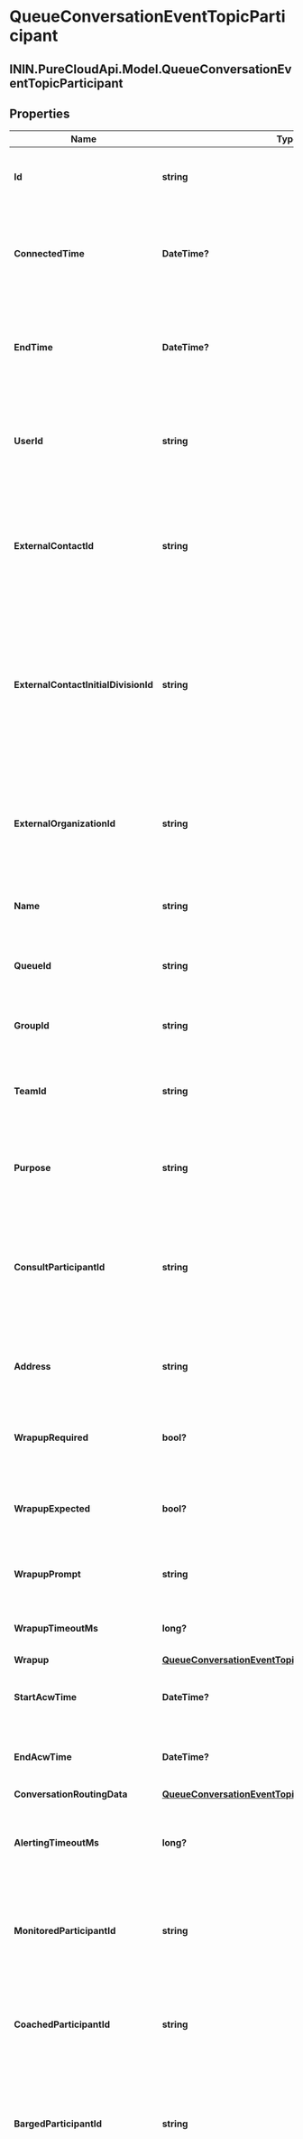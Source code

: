 # QueueConversationEventTopicParticipant

## ININ.PureCloudApi.Model.QueueConversationEventTopicParticipant

## Properties

|Name | Type | Description | Notes|
|------------ | ------------- | ------------- | -------------|
| **Id** | **string** | A globally unique identifier for this conversation. | [optional] |
| **ConnectedTime** | **DateTime?** | The timestamp when this participant was connected to the conversation in the provider clock. | [optional] |
| **EndTime** | **DateTime?** | The timestamp when this participant disconnected from the conversation in the provider clock. | [optional] |
| **UserId** | **string** | If this participant represents a user, then this will be the globally unique identifier for the user. | [optional] |
| **ExternalContactId** | **string** | If this participant represents an external contact, then this will be the globally unique identifier for the external contact. | [optional] |
| **ExternalContactInitialDivisionId** | **string** | If this participant represents an external contact, then this will be the initial division for the external contact. This value will not be updated if the external contact is reassigned. | [optional] |
| **ExternalOrganizationId** | **string** | If this participant represents an external org, then this will be the globally unique identifier for the external org. | [optional] |
| **Name** | **string** | A human readable name identifying the participant. | [optional] |
| **QueueId** | **string** | If present, the queue id that the communication channel came in on. | [optional] |
| **GroupId** | **string** | If present, the group id that the participant represents. | [optional] |
| **TeamId** | **string** | The team id that this participant is a member of when added to the conversation. | [optional] |
| **Purpose** | **string** | A well known string that specifies the purpose or type of this participant. | [optional] |
| **ConsultParticipantId** | **string** | If this participant is part of a consult transfer, then this will be the participant id of the participant being transferred. | [optional] |
| **Address** | **string** | The address for the this participant. For a phone call this will be the ANI. | [optional] |
| **WrapupRequired** | **bool?** | True iff this participant is required to enter wrapup for this conversation. | [optional] |
| **WrapupExpected** | **bool?** | True when a participant is expected to enter a wrapup code once the call connects. | [optional] |
| **WrapupPrompt** | **string** | This field controls how the UI prompts the agent for a wrapup. | [optional] |
| **WrapupTimeoutMs** | **long?** | Specifies how long a timed ACW session will last. | [optional] |
| **Wrapup** | [**QueueConversationEventTopicWrapup**](QueueConversationEventTopicWrapup) |  | [optional] |
| **StartAcwTime** | **DateTime?** | The timestamp when this participant started after-call work. | [optional] |
| **EndAcwTime** | **DateTime?** | The timestamp when this participant ended after-call work. | [optional] |
| **ConversationRoutingData** | [**QueueConversationEventTopicConversationRoutingData**](QueueConversationEventTopicConversationRoutingData) |  | [optional] |
| **AlertingTimeoutMs** | **long?** | Specifies how long the agent has to answer an interaction before being marked as not responding. | [optional] |
| **MonitoredParticipantId** | **string** | If this participant is a monitor, then this will be the id of the participant that is being monitored. | [optional] |
| **CoachedParticipantId** | **string** | If this participant is a coach, then this will be the id of the participant that is being coached. | [optional] |
| **BargedParticipantId** | **string** | If this participant created a barge in conference, then this will be the id of the participant that is barged in. | [optional] |
| **MediaRoles** | **List&lt;string&gt;** | List of roles this participant&#39;s media has had on the conversation, ie monitor, coach, etc. | [optional] |
| **ScreenRecordingState** | **string** | The current screen recording state for this participant. | [optional] |
| **FlaggedReason** | **string** | If this participant has flagged the conversation, the reason code given. | [optional] |
| **Attributes** | **Dictionary&lt;string, string&gt;** | Additional participant attributes | [optional] |
| **Calls** | [**List&lt;QueueConversationEventTopicCall&gt;**](QueueConversationEventTopicCall) |  | [optional] |
| **Callbacks** | [**List&lt;QueueConversationEventTopicCallback&gt;**](QueueConversationEventTopicCallback) |  | [optional] |
| **Chats** | [**List&lt;QueueConversationEventTopicChat&gt;**](QueueConversationEventTopicChat) |  | [optional] |
| **Cobrowsesessions** | [**List&lt;QueueConversationEventTopicCobrowse&gt;**](QueueConversationEventTopicCobrowse) |  | [optional] |
| **Emails** | [**List&lt;QueueConversationEventTopicEmail&gt;**](QueueConversationEventTopicEmail) |  | [optional] |
| **Messages** | [**List&lt;QueueConversationEventTopicMessage&gt;**](QueueConversationEventTopicMessage) |  | [optional] |
| **InternalMessages** | [**List&lt;QueueConversationEventTopicInternalMessage&gt;**](QueueConversationEventTopicInternalMessage) |  | [optional] |
| **Screenshares** | [**List&lt;QueueConversationEventTopicScreenShare&gt;**](QueueConversationEventTopicScreenShare) |  | [optional] |
| **SocialExpressions** | [**List&lt;QueueConversationEventTopicSocialExpression&gt;**](QueueConversationEventTopicSocialExpression) |  | [optional] |
| **Videos** | [**List&lt;QueueConversationEventTopicVideo&gt;**](QueueConversationEventTopicVideo) |  | [optional] |
| **Workflow** | [**QueueConversationEventTopicWorkflow**](QueueConversationEventTopicWorkflow) |  | [optional] |



_PureCloudPlatform.Client.V2 235.0.0_
